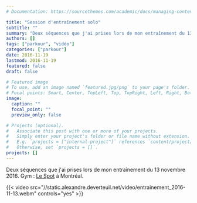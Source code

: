 ```yaml
---
# Documentation: https://sourcethemes.com/academic/docs/managing-content/

title: "Session d'entraînement solo"
subtitle: ""
summary: "Deux séquences que j'ai prises lors de mon entraînement du 13 novembre 2016"
authors: []
tags: ["parkour", "vidéo"]
categories: ["parkour"]
date: 2016-11-19
lastmod: 2016-11-19
featured: false
draft: false

# Featured image
# To use, add an image named `featured.jpg/png` to your page's folder.
# Focal points: Smart, Center, TopLeft, Top, TopRight, Left, Right, BottomLeft, Bottom, BottomRight.
image:
  caption: ""
  focal_point: ""
  preview_only: false

# Projects (optional).
#   Associate this post with one or more of your projects.
#   Simply enter your project's folder or file name without extension.
#   E.g. `projects = ["internal-project"]` references `content/project/deep-learning/index.md`.
#   Otherwise, set `projects = []`.
projects: []
---
```


Deux séquences que j'ai prises lors de mon entraînement du 13
novembre 2016. Gym&nbsp;: [Le Spot](http://www.thespotmontreal.com/) à
Montréal.

{{< video src="//static.alexandre.deverteuil.net/video/entrainement_2016-11-13.webm" controls="yes" >}}

